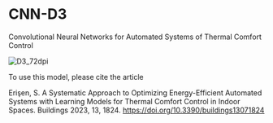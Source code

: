 # CNN-D3
Convolutional Neural Networks for Automated Systems of Thermal Comfort Control

![D3_72dpi](https://github.com/serdarch/CNN-D3/assets/61043858/828bc126-619e-46ae-8576-0ac4546ca82b)

To use this model, please cite the article

Erişen, S. A Systematic Approach to Optimizing Energy-Efficient Automated Systems with Learning Models for Thermal Comfort Control in Indoor Spaces. Buildings 2023, 13, 1824. https://doi.org/10.3390/buildings13071824
